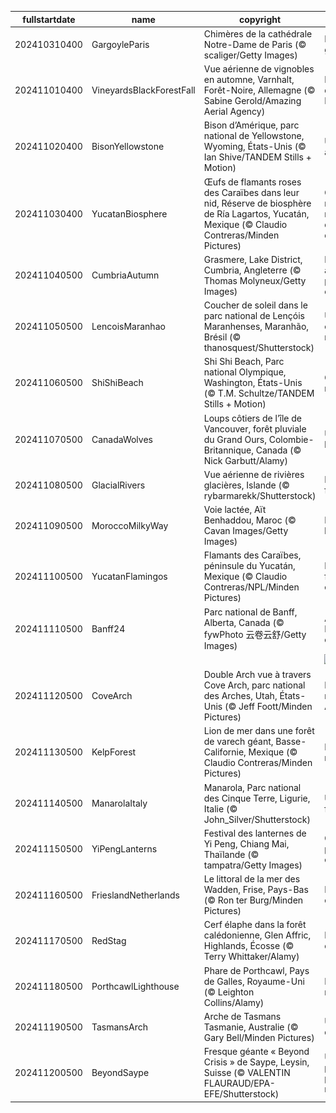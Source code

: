 |fullstartdate|name|copyright|title|image|
|--|--|--|--|--|
202410310400|GargoyleParis|Chimères de la cathédrale Notre-Dame de Paris (© scaliger/Getty Images)|Frissons garantis!|![](/fr-CA/2024/11/202410310400GargoyleParis.jpg)|
202411010400|VineyardsBlackForestFall|Vue aérienne de vignobles en automne, Varnhalt, Forêt-Noire, Allemagne (© Sabine Gerold/Amazing Aerial Agency)|Les vignobles de la Forêt-Noire|![](/fr-CA/2024/11/202411010400VineyardsBlackForestFall.jpg)|
202411020400|BisonYellowstone|Bison d’Amérique, parc national de Yellowstone, Wyoming, États-Unis (© Ian Shive/TANDEM Stills + Motion)|Une icône américaine|![](/fr-CA/2024/11/202411020400BisonYellowstone.jpg)|
202411030400|YucatanBiosphere|Œufs de flamants roses des Caraïbes dans leur nid, Réserve de biosphère de Ría Lagartos, Yucatán, Mexique (© Claudio Contreras/Minden Pictures)|Quand la nature rencontre le développement durable|![](/fr-CA/2024/11/202411030400YucatanBiosphere.jpg)|
202411040500|CumbriaAutumn|Grasmere, Lake District, Cumbria, Angleterre (© Thomas Molyneux/Getty Images)|Harmonie automnale au pied des collines|![](/fr-CA/2024/11/202411040500CumbriaAutumn.jpg)|
202411050500|LencoisMaranhao|Coucher de soleil dans le parc national de Lençóis Maranhenses, Maranhão, Brésil (© thanosquest/Shutterstock)|Un parc engagé pour la nature|![](/fr-CA/2024/11/202411050500LencoisMaranhao.jpg)|
202411060500|ShiShiBeach|Shi Shi Beach, Parc national Olympique, Washington, États-Unis (© T.M. Schultze/TANDEM Stills + Motion)|Quand la nature s’endort|![](/fr-CA/2024/11/202411060500ShiShiBeach.jpg)|
202411070500|CanadaWolves|Loups côtiers de l’île de Vancouver,  forêt pluviale du Grand Ours, Colombie-Britannique, Canada (© Nick Garbutt/Alamy)|Une espèce de loup unique|![](/fr-CA/2024/11/202411070500CanadaWolves.jpg)|
202411080500|GlacialRivers|Vue aérienne de rivières glacières, Islande (© rybarmarekk/Shutterstock)|De la terre de feu et de glace|![](/fr-CA/2024/11/202411080500GlacialRivers.jpg)|
202411090500|MoroccoMilkyWay|Voie lactée, Aït Benhaddou, Maroc (© Cavan Images/Getty Images)|En route vers les étoiles|![](/fr-CA/2024/11/202411090500MoroccoMilkyWay.jpg)|
202411100500|YucatanFlamingos|Flamants des Caraïbes, péninsule du Yucatán, Mexique (© Claudio Contreras/NPL/Minden Pictures)|La flamboyance en vol|![](/fr-CA/2024/11/202411100500YucatanFlamingos.jpg)|
202411110500|Banff24|Parc national de Banff, Alberta, Canada (© fywPhoto 云卷云舒/Getty Images)|Au cœur des Rocheuses canadiennes|![](/fr-CA/2024/11/202411110500Banff24.jpg)|
||||![](/fr-CA/2024/11/.jpg)|
202411120500|CoveArch|Double Arch vue à travers Cove Arch, parc national des Arches, Utah, États-Unis (© Jeff Foott/Minden Pictures)|Dans le cadre naturel des Arches|![](/fr-CA/2024/11/202411120500CoveArch.jpg)|
202411130500|KelpForest|Lion de mer dans une forêt de varech géant, Basse-Californie, Mexique (© Claudio Contreras/Minden Pictures)|Le roi lion des mers|![](/fr-CA/2024/11/202411130500KelpForest.jpg)|
202411140500|ManarolaItaly|Manarola, Parc national des Cinque Terre, Ligurie, Italie (© John_Silver/Shutterstock)|Un voyage au fil des côtes|![](/fr-CA/2024/11/202411140500ManarolaItaly.jpg)|
202411150500|YiPengLanterns|Festival des lanternes de Yi Peng, Chiang Mai, Thaïlande (© tampatra/Getty Images)|Quand l'espoir prend son envol|![](/fr-CA/2024/11/202411150500YiPengLanterns.jpg)|
202411160500|FrieslandNetherlands|Le littoral de la mer des Wadden, Frise, Pays-Bas (© Ron ter Burg/Minden Pictures)|Le ciel, la mer et de la vase!|![](/fr-CA/2024/11/202411160500FrieslandNetherlands.jpg)|
202411170500|RedStag|Cerf élaphe dans la forêt calédonienne, Glen Affric, Highlands, Écosse (© Terry Whittaker/Alamy)|Le maître de ces bois|![](/fr-CA/2024/11/202411170500RedStag.jpg)|
202411180500|PorthcawlLighthouse|Phare de Porthcawl, Pays de Galles, Royaume-Uni (© Leighton Collins/Alamy)|Le gardien des mers galloises|![](/fr-CA/2024/11/202411180500PorthcawlLighthouse.jpg)|
202411190500|TasmansArch|Arche de Tasmans Tasmanie, Australie (© Gary Bell/Minden Pictures)|Une arche « diabolique »|![](/fr-CA/2024/11/202411190500TasmansArch.jpg)|
202411200500|BeyondSaype|Fresque géante « Beyond Crisis » de Saype, Leysin, Suisse (© VALENTIN FLAURAUD/EPA-EFE/Shutterstock)|Un avenir à protéger, un présent à respecter|![](/fr-CA/2024/11/202411200500BeyondSaype.jpg)|
